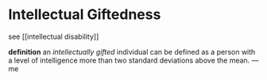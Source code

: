 # Intellectual Giftedness

see [[intellectual disability]]

**definition** an _intellectually gifted_ individual can be defined as a person with a level of intelligence more than two standard deviations above the mean. &mdash; me
